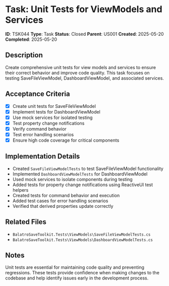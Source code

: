 # Task: Unit Tests for ViewModels and Services

**ID**: TSK044
**Type**: Task
**Status**: Closed
**Parent**: US001
**Created**: 2025-05-20
**Completed**: 2025-05-20

## Description

Create comprehensive unit tests for view models and services to ensure their correct behavior and improve code quality. This task focuses on testing SaveFileViewModel, DashboardViewModel, and associated services.

## Acceptance Criteria

- [x] Create unit tests for SaveFileViewModel
- [x] Implement tests for DashboardViewModel
- [x] Use mock services for isolated testing
- [x] Test property change notifications
- [x] Verify command behavior
- [x] Test error handling scenarios
- [x] Ensure high code coverage for critical components

## Implementation Details

- Created `SaveFileViewModelTests` to test SaveFileViewModel functionality
- Implemented `DashboardViewModelTests` for DashboardViewModel
- Used mock services to isolate components during testing
- Added tests for property change notifications using ReactiveUI test helpers
- Created tests for command behavior and execution
- Added test cases for error handling scenarios
- Verified that derived properties update correctly

## Related Files

- `BalatroSaveToolkit.Tests\ViewModels\SaveFileViewModelTests.cs`
- `BalatroSaveToolkit.Tests\ViewModels\DashboardViewModelTests.cs`

## Notes

Unit tests are essential for maintaining code quality and preventing regressions. These tests provide confidence when making changes to the codebase and help identify issues early in the development process.
